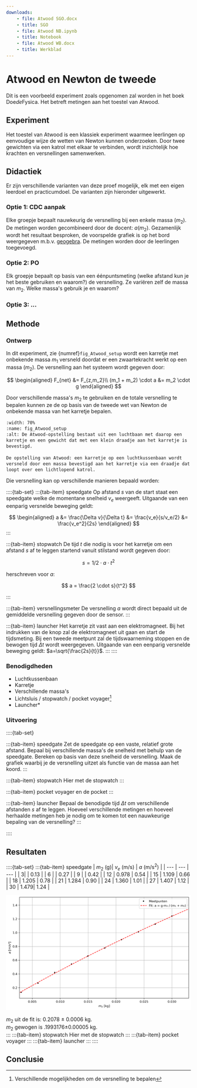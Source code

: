 ```yaml
---
downloads:
    - file: Atwood SGO.docx
    - title: SGO
    - file: Atwood NB.ipynb
    - title: Notebook
    - file: Atwood WB.docx
    - title: Werkblad
---
```


# Atwood en Newton de tweede
Dit is een voorbeeld experiment zoals opgenomen zal worden in het boek Doe*de*Fysica. Het betreft metingen aan het toestel van Atwood.

## Experiment
Het toestel van Atwood is een klassiek experiment waarmee leerlingen op eenvoudige wijze de wetten van Newton kunnen onderzoeken. Door twee gewichten via een katrol met elkaar te verbinden, wordt inzichtelijk hoe krachten en versnellingen samenwerken. 

## Didactiek
Er zijn verschillende varianten van deze proef mogelijk, elk met een eigen leerdoel en practicumdoel. De varianten zijn hieronder uitgewerkt. 

### Optie 1: CDC aanpak
Elke groepje bepaalt nauwkeurig de versnelling bij een enkele massa ($m_2$). De metingen worden gecombineerd door de docent: $a(m_2)$. Gezamenlijk wordt het resultaat besproken, de voorspelde grafiek is op het bord weergegeven m.b.v. [geogebra](https://geogebra.org). De metingen worden door de leerlingen toegevoegd.

### Optie 2: PO
Elk groepje bepaalt op basis van een éénpuntsmeting (welke afstand kun je het beste gebruiken en waarom?) de versnelling. Ze variëren zelf de massa van $m_2$. Welke massa's gebruik je en waarom?

### Optie 3: ...

## Methode

### Ontwerp
In dit experiment, zie {numref}`fig_Atwood_setup` wordt een karretje met onbekende massa $m_1$ versneld doordat er een zwaartekracht werkt op een massa ($m_2$). De versnelling aan het systeem wordt gegeven door:

$$
\begin{aligned}
F_{net} &= F_{z,m_2}\\
(m_1 + m_2) \cdot a &= m_2 \cdot g
\end{aligned}
$$

Door verschillende massa's $m_2$ te gebruiken en de totale versnelling te bepalen kunnen ze de op basis van de tweede wet van Newton de onbekende massa van het karretje bepalen. 

```{figure} Atwood.png
:width: 70%
:name: fig_Atwood_setup 
:alt: De Atwood-opstelling bestaat uit een luchtbaan met daarop een karretje en een gewicht dat met een klein draadje aan het karretje is bevestigd.

De opstelling van Atwood: een karretje op een luchtkussenbaan wordt versneld door een massa bevestigd aan het karretje via een draadje dat loopt over een lichtlopend katrol.
```

Die versnelling kan op verschillende manieren bepaald worden:

::::{tab-set}
:::{tab-item} speedgate
Op afstand $s$ van de start staat een speedgate welke de momentane snelheid $v_e$ weergeeft. Uitgaande van een eenparig versnelde beweging geldt:

$$
\begin{aligned}
a &= \frac{\Delta v}{\Delta t}
  &= \frac{v_e}{s/v_e/2}
  &= \frac{v_e^2}{2s}
\end{aligned}
$$
:::

:::{tab-item} stopwatch
De tijd $t$ die nodig is voor het karretje om een afstand $s$ af te leggen startend vanuit stilstand wordt gegeven door: 

$$
s = 1/2 \cdot a \cdot t^2
$$

herschreven voor $a$:

$$
a = \frac{2 \cdot s}{t^2}
$$

:::

:::{tab-item} versnellingsmeter
De versnelling $a$ wordt direct bepaald uit de gemiddelde versnelling gegeven door de sensor.
:::

:::{tab-item} launcher
Het karretje zit vast aan een elektromagneet. Bij het indrukken van de knop zal de elektromagneet uit gaan en start de tijdsmeting. Bij een tweede meetpunt zal de tijdswaarneming stoppen en de bewogen tijd $\Delta t$ wordt weergegeven. Uitgaande van een eenparig versnelde beweging geldt: $a=\sqrt{\frac{2s}{t}}$.
:::
::::

### Benodigdheden
* Luchtkussenbaan
* Karretje 
* Verschillende massa's
* Lichtsluis / stopwatch / pocket voyager[^fn1] 
* Launcher*

### Uitvoering

::::{tab-set}

:::{tab-item} speedgate
Zet de speedgate op een vaste, relatief grote afstand. Bepaal bij verschillende massa's de snelheid met behulp van de speedgate. Bereken op basis van deze snelheid de versnelling. Maak de grafiek waarbij je de versnelling uitzet als functie van de massa aan het koord. 
:::

:::{tab-item} stopwatch
Hier met de stopwatch
:::

:::{tab-item} pocket voyager
en de pocket
:::

:::{tab-item} launcher
Bepaal de benodigde tijd $\Delta t$ om verschillende afstanden $s$ af te leggen. Hoeveel verschillende metingen en hoeveel herhaalde metingen heb je nodig om te komen tot een nauwkeurige bepaling van de versnelling?
:::

::::




## Resultaten
::::{tab-set}
:::{tab-item} speedgate
| $m_2$ (g)| $v_e$ (m/s) | $a$ (m/s$^2$) |
| --- | --- | --- |
| 3| | 0.13 |
| 6 | | 0.27 |
| 9 | | 0.42 |
| 12 | 0.978 | 0.54 |
| 15 | 1.109 | 0.66 |
| 18 | 1.205 | 0.78 |
| 21 | 1.284 | 0.90 |
| 24 | 1.360 | 1.01 |
| 27 | 1.407 | 1.12 |
| 30 | 1.479| 1.24 |

![](atwood_fit.png)

$m_2$ uit de fit is: 0.2078 ± 0.0006 kg.  
$m_2$ gewogen is .1993176±0.00005 kg.  
:::
:::{tab-item} stopwatch
Hier met de stopwatch
:::
:::{tab-item} pocket voyager
:::
:::{tab-item} launcher
:::
::::

## Conclusie


[^fn1]: Verschillende mogelijkheden om de versnelling te bepalen

